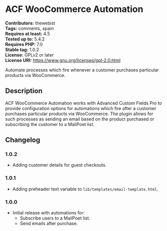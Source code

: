 # ACF WooCommerce Automation #
**Contributors:** thewebist  
**Tags:** comments, spam  
**Requires at least:** 4.5  
**Tested up to:** 5.4.2  
**Requires PHP:** 7.0  
**Stable tag:** 1.0.2  
**License:** GPLv2 or later  
**License URI:** https://www.gnu.org/licenses/gpl-2.0.html  

Automate processes which fire whenever a customer purchases particular products via WooCommerce.

## Description ##

ACF WooCommerce Automation works with Advanced Custom Fields Pro to provide configuration options for automations which fire after a customer purchases particular products via WooCommerce. The plugin allows for such processes as sending an email based on the product purchased or subscribing the customer to a MailPoet list.

## Changelog ##

### 1.0.2 ###
* Adding customer details for guest checkouts.

### 1.0.1 ###
* Adding preheader text variable to `lib/templates/email-template.html`.

### 1.0.0 ###
* Initial release with automations for:
  * Subscribe users to a MailPoet list.
  * Send emails after purchase.

